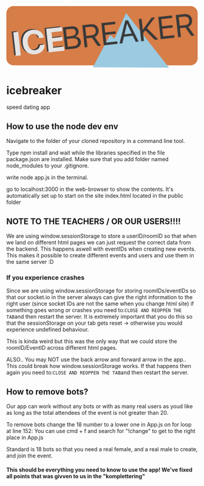 ![alt-text](/icebreaker_1.png)

# icebreaker
speed dating app



## How to use the node dev env
Navigate to the folder of your cloned repository in a command line tool. 

Type npm install and wait while the libraries specified in the file package.json are installed. Make sure that you add folder named node_modules to your .gitignore. 

write node app.js in the terminal.

go to localhost:3000 in the web-browser to show the contents. It's automatically set up to start on the site index.html located in the public folder



## NOTE TO THE TEACHERS / OR OUR USERS!!!!

We are using window.sessionStorage to store a userID/roomID so that when we land on different html pages we can just request the correct data from the backend. This happens aswell with eventIDs when creating new events. This makes it possible to create different events and users and use them in the same server :D

### If you experience crashes
Since we are using window.sessionStorage for storing roomIDs/eventIDs so that our socket.io in the server always can give the right information to the right user (since socket IDs are not the same when you change html site) if something goes wrong or crashes you need to:`CLOSE AND REOPPEN THE TAB`and then restart the server. It is extremely important that you do this so that the sessionStorage on your tab gets reset -> otherwise you would experience undefined behaviour. 

This is kinda weird but this was the only way that we could store the roomID/EventID across different html pages.

ALSO.. You may NOT use the back arrow and forward arrow in the app.. This could break how window.sessionStorage works. If that happens then again you need to:`CLOSE AND REOPPEN THE TAB`and then restart the server.

## How to remove bots?
Our app can work without any bots or with as many real users as youd like as long as the total attendees of the event is not greater than 20.

To remove bots change the 18 number to a lower one in App.js on for loop at line 152: You can use cmd + f and search for "!change" to get to the right place in App.js

Standard is 18 bots so that you need a real female, and a real male to create, and join the event.



#### This should be everything you need to know to use the app! We've fixed all points that was givven to us in the "komplettering"
